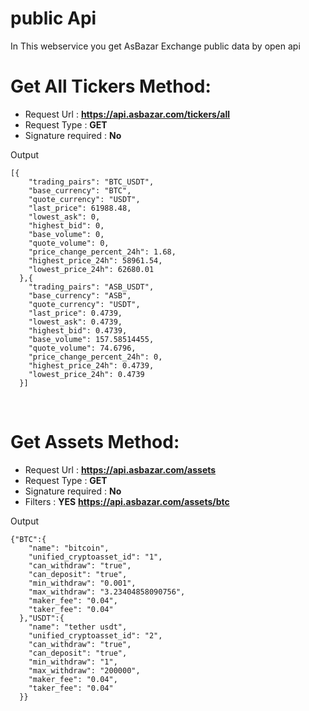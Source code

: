 # public Api

In This webservice you get AsBazar Exchange public data by open api 

# **Get All Tickers Method:**

* Request Url  : **https://api.asbazar.com/tickers/all**
* Request Type : **GET**
* Signature required : **No**

Output 
<pre><code class="json">[{
    "trading_pairs": "BTC_USDT",
    "base_currency": "BTC",
    "quote_currency": "USDT",
    "last_price": 61988.48,
    "lowest_ask": 0,
    "highest_bid": 0,
    "base_volume": 0,
    "quote_volume": 0,
    "price_change_percent_24h": 1.68,
    "highest_price_24h": 58961.54,
    "lowest_price_24h": 62680.01
  },{
    "trading_pairs": "ASB_USDT",
    "base_currency": "ASB",
    "quote_currency": "USDT",
    "last_price": 0.4739,
    "lowest_ask": 0.4739,
    "highest_bid": 0.4739,
    "base_volume": 157.58514455,
    "quote_volume": 74.6796,
    "price_change_percent_24h": 0,
    "highest_price_24h": 0.4739,
    "lowest_price_24h": 0.4739
  }]</code></pre>
<br>



# **Get Assets Method:**

* Request Url  : **https://api.asbazar.com/assets**
* Request Type : **GET**
* Signature required : **No**
* Filters : **YES** **https://api.asbazar.com/assets/btc**

Output 
<pre><code class="json">{"BTC":{
    "name": "bitcoin",
    "unified_cryptoasset_id": "1",
    "can_withdraw": "true",
    "can_deposit": "true",
    "min_withdraw": "0.001",
    "max_withdraw": "3.23404858090756",
    "maker_fee": "0.04",
    "taker_fee": "0.04"
  },"USDT":{
    "name": "tether usdt",
    "unified_cryptoasset_id": "2",
    "can_withdraw": "true",
    "can_deposit": "true",
    "min_withdraw": "1",
    "max_withdraw": "200000",
    "maker_fee": "0.04",
    "taker_fee": "0.04"
  }}</code></pre>
<br>

